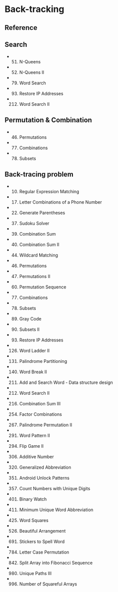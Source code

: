 # Back-tracking 

## Reference



## Search
-	51. N-Queens
-	52. N-Queens II
-	79. Word Search
- 93. Restore IP Addresses
- 212. Word Search II


## Permutation & Combination
-	46. Permutations
-	77. Combinations
-	78. Subsets
  


## Back-tracing problem
-	10. Regular Expression Matching
-	17. Letter Combinations of a Phone Number
-	22. Generate Parentheses
-	37. Sudoku Solver
-	39. Combination Sum
-	40. Combination Sum II
-	44. Wildcard Matching
-	46. Permutations
-	47. Permutations II
-	60. Permutation Sequence
-	77. Combinations
-	78. Subsets
-	89. Gray Code
-	90. Subsets II
-	93. Restore IP Addresses
-	126. Word Ladder II
-	131. Palindrome Partitioning
-	140. Word Break II
-	211. Add and Search Word - Data structure design
-	212. Word Search II
-	216. Combination Sum III
-	254. Factor Combinations
-	267. Palindrome Permutation II
-	291. Word Pattern II
-	294. Flip Game II
-	306. Additive Number
-	320. Generalized Abbreviation
-	351. Android Unlock Patterns
-	357. Count Numbers with Unique Digits
-	401. Binary Watch
-	411. Minimum Unique Word Abbreviation
-	425. Word Squares
-	526. Beautiful Arrangement
-	691. Stickers to Spell Word
-	784. Letter Case Permutation
-	842. Split Array into Fibonacci Sequence
-	980. Unique Paths III
-	996. Number of Squareful Arrays
			